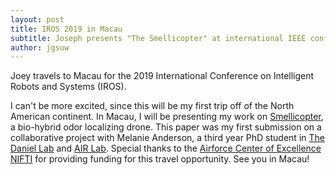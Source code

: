 ```yaml
---
layout: post
title: IROS 2019 in Macau
subtitle: Joseph presents "The Smellicopter" at international IEEE conference
author: jgsuw
---
```


Joey travels to Macau for the 2019 International Conference on Intelligent Robots and Systems (IROS).

I can't be more excited, since this will be my first trip off of the North American continent. In Macau, I will be presenting my work on [Smellicopter](https://depts.washington.edu/airlab/files/anderson_2019.pdf), a bio-hybrid odor localizing drone. This paper was my first submission on a collaborative project with Melanie Anderson, a third year PhD student in [The Daniel Lab](https://faculty.washington.edu/danielt/) and [AIR Lab](https://depts.washington.edu/airlab/). Special thanks to the [Airforce Center of Excellence NIFTI](https://isr.umd.edu/research-funding/afosr-air-force-center-excellence-nature-inspired-flight-technologies-and-ideas) for providing funding for this travel opportunity. See you in Macau!
